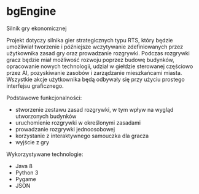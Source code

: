 # bgEngine
Silnik gry ekonomicznej

Projekt dotyczy silnika gier strategicznych typu RTS, który będzie umożliwiał tworzenie i późniejsze wczytywanie zdefiniowanych przez użytkownika zasad gry oraz prowadzanie rozgrywki. Podczas rozgrywki gracz będzie miał możliwość rozwoju poprzez budowę budynków, opracowanie nowych technologii, udział w giełdzie sterowanej częściowo przez AI, pozyskiwanie zasobów i zarządzanie mieszkańcami miasta. Wszystkie akcje użytkownika będą odbywały się przy użyciu prostego interfejsu graficznego.

Podstawowe funkcjonalności:
* stworzenie zestawu zasad rozgrywki, w tym wpływ na wygląd utworzonych budynków
* uruchomienie rozgrywki w określonymi zasadami
* prowadzanie rozgrywki jednoosobowej
* korzystanie z interaktywnego samouczka dla gracza
* wyjście z gry

Wykorzystywane technologie:
* Java 8
* Python 3
* Pygame
* JSON
